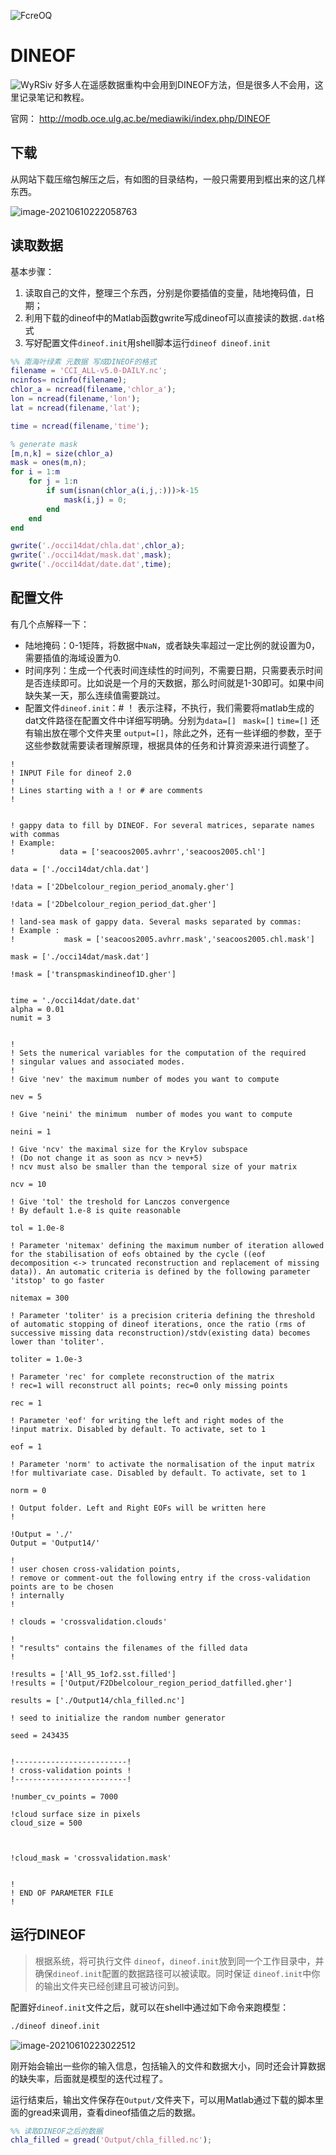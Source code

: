 ![FcreOQ](https://cdn.jsdelivr.net/gh/Flionay/pic_bed@master/Upic/202106/FcreOQ.png)


# DINEOF
![WyRSiv](https://cdn.jsdelivr.net/gh/Flionay/pic_bed@master/Upic/202106/WyRSiv.png)
好多人在遥感数据重构中会用到DINEOF方法，但是很多人不会用，这里记录笔记和教程。

官网： http://modb.oce.ulg.ac.be/mediawiki/index.php/DINEOF

## 下载

从网站下载压缩包解压之后，有如图的目录结构，一般只需要用到框出来的这几样东西。

  ![image-20210610222058763](https://cdn.jsdelivr.net/gh/Flionay/pic_bed@master/Upic/202106/image-20210610222058763.png)

## 读取数据

基本步骤：

1. 读取自己的文件，整理三个东西，分别是你要插值的变量，陆地掩码值，日期；
2. 利用下载的dineof中的Matlab函数gwrite写成dineof可以直接读的数据`.dat`格式
3. 写好配置文件`dineof.init`用shell脚本运行`dineof dineof.init`

```matlab
%% 南海叶绿素 元数据 写成DINEOF的格式
filename = 'CCI_ALL-v5.0-DAILY.nc';
ncinfos= ncinfo(filename);
chlor_a = ncread(filename,'chlor_a');
lon = ncread(filename,'lon');
lat = ncread(filename,'lat');

time = ncread(filename,'time');

% generate mask
[m,n,k] = size(chlor_a)
mask = ones(m,n);
for i = 1:m
    for j = 1:n
        if sum(isnan(chlor_a(i,j,:)))>k-15
            mask(i,j) = 0;
        end
    end
end

gwrite('./occi14dat/chla.dat',chlor_a);
gwrite('./occi14dat/mask.dat',mask);
gwrite('./occi14dat/date.dat',time);
```

## 配置文件

有几个点解释一下：

- 陆地掩码：0-1矩阵，将数据中`NaN`，或者缺失率超过一定比例的就设置为0，需要插值的海域设置为0.
- 时间序列：生成一个代表时间连续性的时间列，不需要日期，只需要表示时间是否连续即可。比如说是一个月的天数据，那么时间就是1-30即可。如果中间缺失某一天，那么连续值需要跳过。
- 配置文件`dineof.init`：# ！ 表示注释，不执行，我们需要将matlab生成的dat文件路径在配置文件中详细写明确。分别为`data=[]`  ` mask=[]` `time=[]` 还有输出放在哪个文件夹里 `output=[]`，除此之外，还有一些详细的参数，至于这些参数就需要读者理解原理，根据具体的任务和计算资源来进行调整了。

```text
!
! INPUT File for dineof 2.0
!
! Lines starting with a ! or # are comments
!


! gappy data to fill by DINEOF. For several matrices, separate names with commas
! Example:
!          data = ['seacoos2005.avhrr','seacoos2005.chl']

data = ['./occi14dat/chla.dat']

!data = ['2Dbelcolour_region_period_anomaly.gher']

!data = ['2Dbelcolour_region_period_dat.gher']

! land-sea mask of gappy data. Several masks separated by commas:
! Example :
!           mask = ['seacoos2005.avhrr.mask','seacoos2005.chl.mask']

mask = ['./occi14dat/mask.dat']

!mask = ['transpmaskindineof1D.gher']


time = './occi14dat/date.dat'
alpha = 0.01
numit = 3


!
! Sets the numerical variables for the computation of the required
! singular values and associated modes.
!
! Give 'nev' the maximum number of modes you want to compute

nev = 5

! Give 'neini' the minimum  number of modes you want to compute

neini = 1

! Give 'ncv' the maximal size for the Krylov subspace
! (Do not change it as soon as ncv > nev+5)
! ncv must also be smaller than the temporal size of your matrix

ncv = 10

! Give 'tol' the treshold for Lanczos convergence
! By default 1.e-8 is quite reasonable

tol = 1.0e-8

! Parameter 'nitemax' defining the maximum number of iteration allowed for the stabilisation of eofs obtained by the cycle ((eof decomposition <-> truncated reconstruction and replacement of missing data)). An automatic criteria is defined by the following parameter 'itstop' to go faster

nitemax = 300

! Parameter 'toliter' is a precision criteria defining the threshold of automatic stopping of dineof iterations, once the ratio (rms of successive missing data reconstruction)/stdv(existing data) becomes lower than 'toliter'.

toliter = 1.0e-3

! Parameter 'rec' for complete reconstruction of the matrix
! rec=1 will reconstruct all points; rec=0 only missing points

rec = 1

! Parameter 'eof' for writing the left and right modes of the
!input matrix. Disabled by default. To activate, set to 1

eof = 1

! Parameter 'norm' to activate the normalisation of the input matrix
!for multivariate case. Disabled by default. To activate, set to 1

norm = 0

! Output folder. Left and Right EOFs will be written here
!

!Output = './'
Output = 'Output14/'

!
! user chosen cross-validation points,
! remove or comment-out the following entry if the cross-validation points are to be chosen
! internally
!

! clouds = 'crossvalidation.clouds'

!
! "results" contains the filenames of the filled data
!

!results = ['All_95_1of2.sst.filled']
!results = ['Output/F2Dbelcolour_region_period_datfilled.gher']

results = ['./Output14/chla_filled.nc']

! seed to initialize the random number generator

seed = 243435


!-------------------------!
! cross-validation points !
!-------------------------!

!number_cv_points = 7000

!cloud surface size in pixels
cloud_size = 500



!cloud_mask = 'crossvalidation.mask'


!
! END OF PARAMETER FILE
!

```

## 运行DINEOF
> 根据系统，将可执行文件 `dineof`，`dineof.init`放到同一个工作目录中，并确保`dineof.init`配置的数据路径可以被读取。同时保证 `dineof.init`中你的输出文件夹已经创建且可被访问到。

配置好`dineof.init`文件之后，就可以在shell中通过如下命令来跑模型：

```sh
./dineof dineof.init
```

![image-20210610223022512](https://cdn.jsdelivr.net/gh/Flionay/pic_bed@master/Upic/202106/image-20210610223022512.png)

刚开始会输出一些你的输入信息，包括输入的文件和数据大小，同时还会计算数据的缺失率，后面就是模型的迭代过程了。

运行结束后，输出文件保存在`Output/`文件夹下，可以用Matlab通过下载的脚本里面的gread来调用，查看dineof插值之后的数据。

```matlab
%% 读取DINEOF之后的数据 
chla_filled = gread('Output/chla_filled.nc');
```

